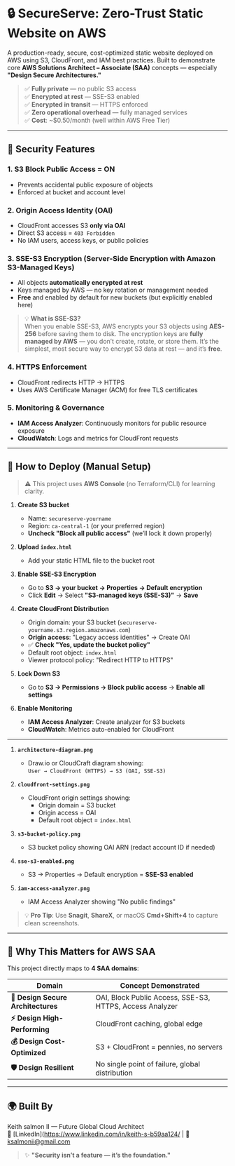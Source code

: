 # 🔒 SecureServe: Zero-Trust Static Website on AWS

A production-ready, secure, cost-optimized static website deployed on AWS using S3, CloudFront, and IAM best practices. Built to demonstrate core **AWS Solutions Architect – Associate (SAA)** concepts — especially **"Design Secure Architectures."**

> ✅ **Fully private** — no public S3 access  
> ✅ **Encrypted at rest** — SSE-S3 enabled  
> ✅ **Encrypted in transit** — HTTPS enforced  
> ✅ **Zero operational overhead** — fully managed services  
> ✅ **Cost**: ~$0.50/month (well within AWS Free Tier)

---

## 🔐 Security Features

### 1. **S3 Block Public Access = ON**  
- Prevents accidental public exposure of objects  
- Enforced at bucket and account level

### 2. **Origin Access Identity (OAI)**  
- CloudFront accesses S3 **only via OAI**  
- Direct S3 access = `403 Forbidden`  
- No IAM users, access keys, or public policies

### 3. **SSE-S3 Encryption (Server-Side Encryption with Amazon S3-Managed Keys)**  
- All objects **automatically encrypted at rest**  
- Keys managed by AWS — no key rotation or management needed  
- **Free** and enabled by default for new buckets (but explicitly enabled here)

> 💡 **What is SSE-S3?**  
> When you enable SSE-S3, AWS encrypts your S3 objects using **AES-256** before saving them to disk. The encryption keys are **fully managed by AWS** — you don’t create, rotate, or store them. It’s the simplest, most secure way to encrypt S3 data at rest — and it’s **free**.

### 4. **HTTPS Enforcement**  
- CloudFront redirects HTTP → HTTPS  
- Uses AWS Certificate Manager (ACM) for free TLS certificates

### 5. **Monitoring & Governance**  
- **IAM Access Analyzer**: Continuously monitors for public resource exposure  
- **CloudWatch**: Logs and metrics for CloudFront requests

---

## 🚀 How to Deploy (Manual Setup)

> ⚠️ This project uses **AWS Console** (no Terraform/CLI) for learning clarity.

1. **Create S3 bucket**  
   - Name: `secureserve-yourname`  
   - Region: `ca-central-1` (or your preferred region)  
   - **Uncheck "Block all public access"** (we’ll lock it down properly)

2. **Upload `index.html`**  
   - Add your static HTML file to the bucket root

3. **Enable SSE-S3 Encryption**  
   - Go to **S3 → your bucket → Properties → Default encryption**  
   - Click **Edit** → Select **"S3-managed keys (SSE-S3)"** → **Save**

4. **Create CloudFront Distribution**  
   - Origin domain: your S3 bucket (`secureserve-yourname.s3.region.amazonaws.com`)  
   - **Origin access**: "Legacy access identities" → Create OAI  
   - ✅ **Check "Yes, update the bucket policy"**  
   - Default root object: `index.html`  
   - Viewer protocol policy: "Redirect HTTP to HTTPS"

5. **Lock Down S3**  
   - Go to **S3 → Permissions → Block public access** → **Enable all settings**

6. **Enable Monitoring**  
   - **IAM Access Analyzer**: Create analyzer for S3 buckets  
   - **CloudWatch**: Metrics auto-enabled for CloudFront

---

1. **`architecture-diagram.png`**  
   - Draw.io or CloudCraft diagram showing:  
     `User → CloudFront (HTTPS) → S3 (OAI, SSE-S3)`

2. **`cloudfront-settings.png`**  
   - CloudFront origin settings showing:  
     - Origin domain = S3 bucket  
     - Origin access = OAI  
     - Default root object = `index.html`

3. **`s3-bucket-policy.png`**  
   - S3 bucket policy showing OAI ARN (redact account ID if needed)

4. **`sse-s3-enabled.png`**  
   - S3 → Properties → Default encryption = **SSE-S3 enabled**

5. **`iam-access-analyzer.png`**  
   - IAM Access Analyzer showing "No public findings"

> 💡 **Pro Tip**: Use **Snagit**, **ShareX**, or macOS **Cmd+Shift+4** to capture clean screenshots.
---

## 🎯 Why This Matters for AWS SAA

This project directly maps to **4 SAA domains**:

| Domain | Concept Demonstrated |
|--------|----------------------|
| **🔐 Design Secure Architectures** | OAI, Block Public Access, SSE-S3, HTTPS, Access Analyzer |
| **⚡ Design High-Performing** | CloudFront caching, global edge |
| **💰 Design Cost-Optimized** | S3 + CloudFront = pennies, no servers |
| **🛡️ Design Resilient** | No single point of failure, global distribution |

---

## 🌍 Built By
Keith salmon II  — Future Global Cloud Architect  
🔗 [LinkedIn](https://www.linkedin.com/in/keith-s-b59aa124/ | 📧 ksalmonii@gmail.com

> ✨ **"Security isn’t a feature — it’s the foundation."**
